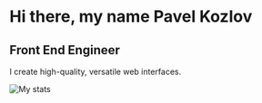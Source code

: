 # Hi there, my name Pavel Kozlov
## Front End Engineer
I create high-quality, versatile web interfaces.

![My stats](https://github-readme-stats.vercel.app/api?username=venomsurgut&show_icons=true&theme=dracula)
